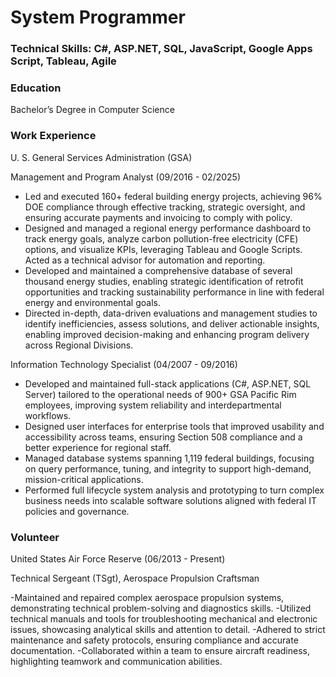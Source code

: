 # System Programmer

### Technical Skills: C#, ASP.NET, SQL, JavaScript, Google Apps Script, Tableau, Agile

### Education
Bachelor’s Degree in Computer Science

### Work Experience
U. S. General Services Administration (GSA)

Management and Program Analyst (09/2016 - 02/2025)
- Led and executed 160+ federal building energy projects, achieving 96% DOE compliance through effective tracking, strategic oversight, and ensuring accurate payments and invoicing to comply with policy.
- Designed and managed a regional energy performance dashboard to track energy goals, analyze carbon pollution-free electricity (CFE) options, and visualize KPIs, leveraging Tableau and Google Scripts. Acted as a technical advisor for automation and reporting.
- Developed and maintained a comprehensive database of several thousand energy studies, enabling strategic identification of retrofit opportunities and tracking sustainability performance in line with federal energy and environmental goals.
- Directed in-depth, data-driven evaluations and management studies to identify inefficiencies, assess solutions, and deliver actionable insights, enabling improved decision-making and enhancing program delivery across Regional Divisions.

Information Technology Specialist (04/2007 - 09/2016)
- Developed and maintained full-stack applications (C#, ASP.NET, SQL Server) tailored to the operational needs of 900+ GSA Pacific Rim employees, improving system reliability and interdepartmental workflows.
- Designed user interfaces for enterprise tools that improved usability and accessibility across teams, ensuring Section 508 compliance and a better experience for regional staff.
- Managed database systems spanning 1,119 federal buildings, focusing on query performance, tuning, and integrity to support high-demand, mission-critical applications.
- Performed full lifecycle system analysis and prototyping to turn complex business needs into scalable software solutions aligned with federal IT policies and governance.

### Volunteer
United States Air Force Reserve (06/2013 - Present)

Technical Sergeant (TSgt), Aerospace Propulsion Craftsman

-Maintained and repaired complex aerospace propulsion systems, demonstrating technical problem-solving and diagnostics skills.
-Utilized technical manuals and tools for troubleshooting mechanical and electronic issues, showcasing analytical skills and attention to detail.
-Adhered to strict maintenance and safety protocols, ensuring compliance and accurate documentation.
-Collaborated within a team to ensure aircraft readiness, highlighting teamwork and communication abilities.

